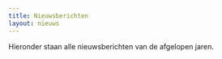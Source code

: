```yaml
---
title: Nieuwsberichten
layout: nieuws
---
```


Hieronder staan alle nieuwsberichten van de afgelopen jaren.